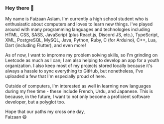 ### Hey there 👋

My name is Faizaan Aslam. I'm currently a high school student who is enthusiastic about computers and loves to learn new things. I've played around with many programming languages and technologies including HTML, CSS, SASS, JavaScript (plus React.js, Discord JS, etc.), TypeScript, XML, PostgreSQL, MySQL, Java, Python, Ruby, C (for Arduino), C++, Lua, Dart (including Flutter), and even more!

As of now, I want to improme my problem solving skills, so I'm grinding on Leetcode as much as I can; I am also helping to develop an app for a youth organization. I also keep most of my projects stored locally because it's always a hassle to sync everything to GitHub, but nonetheless, I've uploaded a few that I'm especially proud of here.

Outside of computers, I'm interested as well in learning new languages during my free time - these include French, Urdu, and Japanese. This is because, in the future, I want to not only become a proficient software developer, but a polyglot too.

Hope that our paths my cross one day,<br />
Faizaan 😄
<!--
**Nitroblast009/Nitroblast009** is a ✨ _special_ ✨ repository because its `README.md` (this file) appears on your GitHub profile.

Here are some ideas to get you started:

- 🔭 I’m currently working on ...
- 🌱 I’m currently learning ...
- 👯 I’m looking to collaborate on ...
- 🤔 I’m looking for help with ...
- 💬 Ask me about ...
- 📫 How to reach me: ...
- 😄 Pronouns: ...
- ⚡ Fun fact: ...
-->
